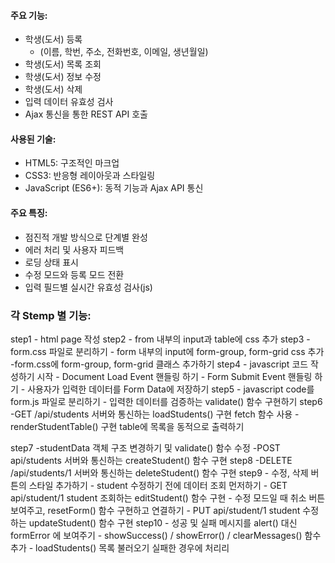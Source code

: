 #### 주요 기능:
* 학생(도서) 등록 
    - (이름, 학번, 주소, 전화번호, 이메일, 생년월일)
* 학생(도서) 목록 조회
* 학생(도서) 정보 수정
* 학생(도서) 삭제
* 입력 데이터 유효성 검사
* Ajax 통신을 통한 REST API 호출

#### 사용된 기술:
* HTML5: 구조적인 마크업
* CSS3: 반응형 레이아웃과 스타일링
* JavaScript (ES6+): 동적 기능과 Ajax API 통신

#### 주요 특징:
* 점진적 개발 방식으로 단계별 완성
* 에러 처리 및 사용자 피드백
* 로딩 상태 표시
* 수정 모드와 등록 모드 전환
* 입력 필드별 실시간 유효성 검사(js)

### 각 Stemp 별 기능:
step1 - html page 작성
step2 - from 내부의 input과 table에 css 추가
step3 
    - form.css 파일로 분리하기
    - form 내부의 input에 form-group, form-grid css 추가
    -form.css에 form-group, form-grid 클래스 추가하기
step4
    - javascript 코드 작성하기 시작
    - Document Load Event 핸들링 하기
    - Form Submit Event 핸들링 하기
    - 사용자가 입력한 데이터를 Form Data에 저장하기
step5
    - javascript code를 form.js 파일로 분리하기
    - 입력한 데이터를 검증하는 validate() 함수 구현하기
step6
    -GET /api/students 서버와 통신하는 loadStudents() 구현 fetch 함수 사용
    -renderStudentTable() 구현 table에 목록을 동적으로 출력하기

step7
    -studentData 객체 구조 변경하기 및 validate() 함수 수정
    -POST api/students 서버와 통신하는 createStudent() 함수 구현
step8
    -DELETE /api/students/1 서버와 통신하는 deleteStudent() 함수 구현
step9
    - 수정, 삭제 버튼의 스타일 추가하기
    - student 수정하기 전에 데이터 조회 먼저하기
    - GET api/student/1 student 조회하는 editStudent() 함수 구현
    - 수정 모드일 때 취소 버튼 보여주고, resetForm() 함수 구현하고 연결하기
    - PUT api/student/1 student 수정하는 updateStudent() 함수 구현
step10
    - 성공 및 실패 메시지를 alert() 대신 formError <span>에 보여주기
    - showSuccess() / showError() / clearMessages() 함수 추가
    - loadStudents() 목록 불러오기 실패한 경우에 처리리